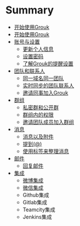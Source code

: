 # Summary

* [开始使用Grouk](README.md)
* [开始使用Grouk](get-start.md)
* [账号与设置](update_user_profile.md)
   * [更新个人信息](update_user_profile.md)
   * [设置密码](setting_password.md)
   * [了解Grouk的提醒设置](understanding_grouk_notifications.md)
* [团队和联系人](understanding_grouk_team.md)
   * [同一域名同一团队](understanding_grouk_team.md)
   * [实时同步的团队联系人](understanding_grouk_contact.md)
   * [邀请同事加入Grouk](inviting_new_members.md)
* [群组](private_group_and_public_group.md)
   * [私密群和公开群](private_group_and_public_group.md)
   * [群组内的权限](group_member_privilege.md)
   * [邀请团队成员加入群组](invite_team_members_join_group.md)
* [消息](message_and_attachment.md)
   * [消息以及附件](message_and_attachment.md)
   * [提到(@)](mention.md)
   * [使用标签来整理消息](using_message_tag.md)
* [邮件](email.md)
   * [回复邮件](reply_email.md)
* [集成](integration.md)
   * [微博集成](integration_weibo.md)
   * [微信集成](integration_weichat.md)
   * Github集成
   * Gitlab集成
   * Teamcity集成
   * Jenkins集成

